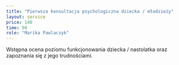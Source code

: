 ```yaml
---
title: "Pierwsza konsultacja psychologiczna dziecka / młodzieży"
layout: service
price: 140
time: 50
role: "Marika Pawlaczyk"
---
```


Wstępna ocena poziomu funkcjonowania dziecka / nastolatka oraz zapoznania się z jego trudnościami.
